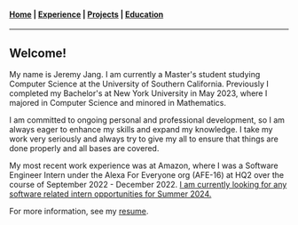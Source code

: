 #### [Home](https://jeremyjang22.github.io) |  [Experience](Experience.md) | [Projects](Projects.md) | [Education](Education.md)
___________

## Welcome!
My name is Jeremy Jang. I am currently a Master's student studying Computer Science at the University of Southern California. Previously I completed my Bachelor's at New York University in May 2023, where I majored in Computer Science and minored in Mathematics.

I am committed to ongoing personal and professional development, so I am always eager to enhance my skills and expand my knowledge. I take my work very seriously and always try to give my all to ensure that things are done properly and all bases are covered.

My most recent work experience was at Amazon, where I was a Software Engineer Intern under the Alexa For Everyone org (AFE-16) at HQ2 over the course of September 2022 - December 2022. <u>I am currently looking for any software related intern opportunities for Summer 2024.</u>

For more information, see my [resume](pdf/resume.pdf).